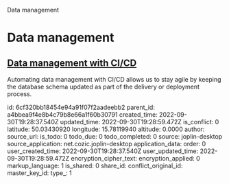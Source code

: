 Data management

# Data management

## [**Data management with CI/CD**](https://dzone.com/articles/data-management-with-cicd)
Automating data management with CI/CD allows us to stay agile by keeping the database schema updated as part of the delivery or deployment process.

id: 6cf320bb18454e94a91f07f2aadeebb2
parent_id: a4bbea9f4e8b4c79b8e66a1f60b30791
created_time: 2022-09-30T19:28:37.540Z
updated_time: 2022-09-30T19:28:59.472Z
is_conflict: 0
latitude: 50.03430920
longitude: 15.78119940
altitude: 0.0000
author: 
source_url: 
is_todo: 0
todo_due: 0
todo_completed: 0
source: joplin-desktop
source_application: net.cozic.joplin-desktop
application_data: 
order: 0
user_created_time: 2022-09-30T19:28:37.540Z
user_updated_time: 2022-09-30T19:28:59.472Z
encryption_cipher_text: 
encryption_applied: 0
markup_language: 1
is_shared: 0
share_id: 
conflict_original_id: 
master_key_id: 
type_: 1